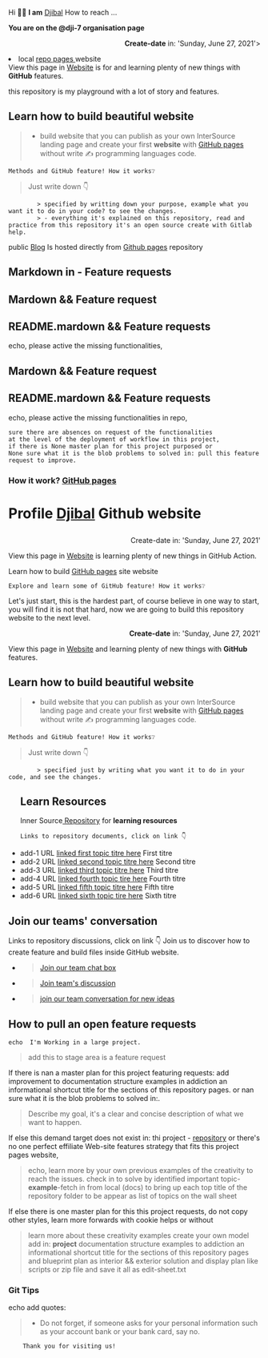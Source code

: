 Hi 🖐🏿 **I am** [Djibal]("https://github.com/djiba/) How to reach ...
<body class="content">


 <b>You are on the @dji-7 organisation page</b> 

 
 <form class="dji-7-repo-list" "id="repo">
                                         
  <div class="content" aling="top-center">
                                         
   <p align="right"><b>Create-date</b> in: 'Sunday, June 27, 2021'>                                      
   <li> local <a href="/https://github.com/dji-7/"> repo pages </a> website </li>
   View this page in <a href="https://dji-7.github.io/repo.github.io/">Website</a> is for and learning plenty of new things with <b>GitHub</b> features.
   <p> this repository is my playground with a lot of story and features.</p>                                                                             
                                                                                                                               

## Learn how to build beautiful website 
> - build website that you can publish as your own InterSource landing page
and create your first <b>website</b> with <a href="https://pages.github.com">GitHub pages</a> without write ✍ programming languages code.

    Methods and GitHub feature! How it works❔    
   > Just write down 👇
   >
            > specified by writting down your purpose, example what you want it to do in your code? to see the changes.
            > - everything it's explained on this repository, read and practice from this repository it's an open source create with Gitlab help.                                                              




<h align="center">public <a href="https://dji-7.github.io/dji7.github.io/">Blog</a> Is hosted directly from <a href="https://pages.github.com">Github pages</a> repository</p>


## Markdown in - Feature requests
## Mardown && Feature request
## README.mardown && Feature requests


<p>echo, please active the missing functionalities,</p>

## Mardown && Feature request
## README.mardown && Feature requests

<p>echo, please active the missing functionalities in repo,</p>

    sure there are absences on request of the functionalities
    at the level of the deployment of workflow in this project,
    if there is None master plan for this project purposed or 
    None sure what it is the blob problems to solved in: pull this feature request to improve. 

<h3> How it work? <a href="https://pages.github.com">GitHub pages</a></h3>

# Profile <a href="https://github.com/djibal">Djibal</a> Github website</p>

<div class="content" aling="center">

 <p align="right"> Create-date in: 'Sunday, June 27, 2021'</p>
 View this page in <a href="https://dji-7.github.io/dji7.github.io/">Website</a></h3>
 is learning plenty of new things in GitHub Action.
</div>

Learn how to build <a href="https://pages.github.com">GitHub pages</a> site website

  
    Explore and learn some of GitHub feature! How it works❔
    
Let's just start, this is the hardest part, of course believe in one way to start, you will find it is not that hard,
now we are going to build this repository website to the next level.


<div class="content" aling="top-center">
 <p align="right"><b>Create-date</b> in: 'Sunday, June 27, 2021'</p>
 View this page in <a href="https://dji-7.github.io/dji7.github.io/">Website</a> and learning plenty of new things with <b>GitHub</b> features.
</div>

## Learn how to build beautiful website 
> - build website that you can publish as your own InterSource landing page
and create your first <b>website</b> with <a href="https://pages.github.com">GitHub pages</a> without write ✍ programming languages code.

    Methods and GitHub feature! How it works❔    
   > Just write down 👇
   >
            > specified just by writing what you want it to do in your code, and see the changes. 

      
<div class="inner source">
 <ul id="https://github.com/djibal/innersource">
   <h2>Learn Resources </h2> 
 Inner Source<a href="/https://github.com/djibal/innersource/"> Repository</a> for <b>learning resources</b>
  
    Links to repository documents, click on link 👇
 <p>
   <li>add-1 URL <a href="/#/">linked first topic titre here</a> First titre</li>
    <li>add-2 URL <a href="/#/">linked second topic titre here</a> Second titre</li>
    <li>add-3 URL <a href="/#/">linked third topic titre here</a> Third titre</li>
    <li>add-4 URL <a href="/#/">linked fourth topic tire here</a> Fourth titre</li>
    <li>add-5 URL <a href="/#/">linked fifth topic titre here</a> Fifth titre</li>
   <li>add-6 URL <a href="/#/">linked sixth topic tire here</a> Sixth titre</li>
 </p> 
</ul>
</div>

## Join our teams' conversation 
   Links to repository discussions, click on link 👇 Join us to discover how to create feature and build files inside GitHub website.
- > [Join our team chat box](https://github.com/orgs/dji-7/teams/team-chat-box/)
- > [Join team's discussion](https://github.com/orgs/dji-7/teams/team-discussion/)
- > [join our team conversation for new ideas](https://github.com/orgs/dji-7/teams/team-conversations/)

## How to pull an open feature requests

    echo  I'm Working in a large project.
> add this to stage area is a feature request
      
If there is nan a master plan for this project featuring requests:
add improvement to documentation structure examples in addiction an informational shortcut title for the sections of this repository pages.
or nan sure what it is the blob problems to solved in:.

>  Describe my goal, it's a clear and concise description of what we want to happen.
    
If else this demand target does not exist in: thi project - [repository](https://github.com/dji-7/dji7.github.io/) or
there's no one perfect effiliate Web-site features strategy that fits this project pages website,

    
 >  echo, learn more by your own previous examples of the creativity to reach the issues.
 > check in to solve by identified important topic-**example**-fetch in from local (docs) to bring up each top title of the repository folder to be appear as list of topics on the wall sheet

If else there is one master plan for this this project requests, do not copy other styles, learn more forwards with cookie helps or without

>  learn more about these creativity examples create your own model add in:
**project** documentation structure examples to addiction an informational shortcut title for the sections of this repository pages
and blueprint plan as interior && exterior solution and display plan like scripts or zip file and save it all as edit-sheet.txt


### Git Tips 
echo add quotes:

   > - Do not forget, if someone asks for your personal information
       such as your account bank or your bank card, say no.
       
        Thank you for visiting us!
       

